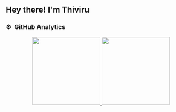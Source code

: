 <!-- ## 👋 &nbsp;Hey there! I'm Thiviru -->
<h2>Hey there! I'm Thiviru</h2>

### ⚙️ &nbsp;GitHub Analytics

<p align="center">
<a href="https://github.com/Thiviruperera">
  <img height="180em" src="https://github-readme-stats-eight-theta.vercel.app/api?username=Thiviruperera&show_icons=true&theme=algolia&include_all_commits=true&count_private=true"/>
  <img height="180em" src="https://github-readme-stats-eight-theta.vercel.app/api/top-langs/?username=Thiviruperera&layout=compact&langs_count=8&theme=algolia"/>
</a>
</p>
